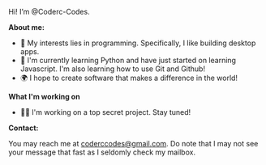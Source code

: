 Hi! I’m @Coderc-Codes. 

**About me:**

- 👀 My interests lies in programming. Specifically, I like building desktop apps.
- 🌱 I'm currently learning Python and have just started on learning Javascript. I'm also learning how to use Git and Github!
- 🌍 I hope to create software that makes a difference in the world!

**What I'm working on**

- 🧑‍💻 I'm working on a top secret project. Stay tuned!

**Contact:**

You may reach me at coderccodes@gmail.com. Do note that I may not see your message that fast as I seldomly check my mailbox.
